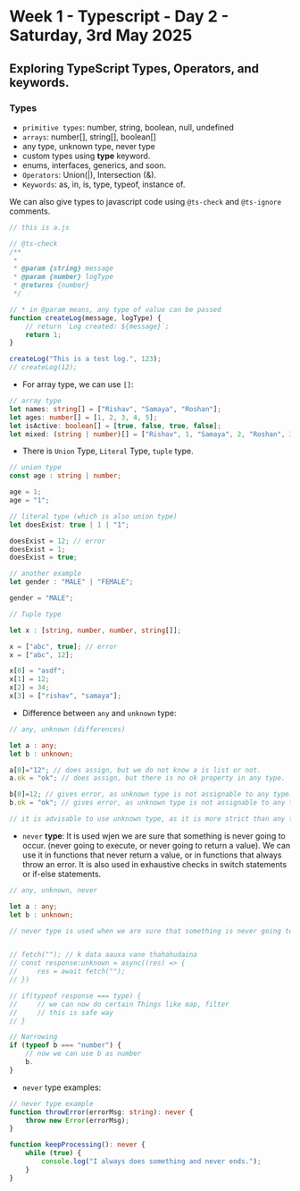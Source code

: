 # Week 1 - Typescript - Day 2 - Saturday, 3rd May 2025 
## Exploring TypeScript Types, Operators, and keywords.
### Types
- ``primitive types``: number, string, boolean, null, undefined
- ``arrays``: number[], string[], boolean[]
- any type, unknown type, never type
- custom types using **type** keyword.
- enums, interfaces, generics, and soon.
- ``Operators``: Union(|), Intersection (&).
- ``Keywords``: as, in, is, type, typeof, instance of.


We can also give types to javascript code using `@ts-check` and `@ts-ignore` comments. 
```javascript
// this is a.js

// @ts-check
/**
 * 
 * @param {string} message 
 * @param {number} logType
 * @returns {number}
 */

// * in @param means, any type of value can be passed
function createLog(message, logType) {
    // return `Log created: ${message}`;
    return 1;
}

createLog("This is a test log.", 123);
// createLog(12);
```
- For array type, we can use ``[]``:
```typescript
// array type
let names: string[] = ["Rishav", "Samaya", "Roshan"];
let ages: number[] = [1, 2, 3, 4, 5];
let isActive: boolean[] = [true, false, true, false];
let mixed: (string | number)[] = ["Rishav", 1, "Samaya", 2, "Roshan", 3, 4, 5];
```

- There is ``Union`` Type, ``Literal`` Type, ``tuple`` type.
```typescript
// union type
const age : string | number;

age = 1;
age = "1";
```

```typescript
// literal type (which is also union type)
let doesExist: true | 1 | "1";

doesExist = 12; // error
doesExist = 1;
doesExist = true;
```

```typescript
// another example
let gender : "MALE" | "FEMALE";

gender = "MALE";
```

```typescript
// Tuple type

let x : [string, number, number, string[]];

x = ["abc", true]; // error
x = ["abc", 12];

x[0] = "asdf";
x[1] = 12;
x[2] = 34;
x[3] = ["rishav", "samaya"];
```

- Difference between ``any`` and ``unknown`` type:
```typescript
// any, unknown (differences)

let a : any;
let b : unknown;

a[0]="12"; // does assign, but we do not know a is list or not.
a.ok = "ok"; // does assign, but there is no ok property in any type.

b[0]=12; // gives error, as unknown type is not assignable to any type.
b.ok = "ok"; // gives error, as unknown type is not assignable to any type.

// it is advisable to use unknown type, as it is more strict than any type.

```
- ``never`` **type**: It is used wjen we are sure that something is never going to occur. (never going to execute, or never going to return a value). We can use it in functions that never return a value, or in functions that always throw an error. It is also used in exhaustive checks in switch statements or if-else statements.
```typescript
// any, unknown, never

let a : any;
let b : unknown;

// never type is used when we are sure that something is never going to occur.


// fetch(""); // k data aauxa vane thahahudaina
// const response:unknown = async((res) => {
//     res = await fetch("");
// })

// if(typeof response === type) {
//     // we can now do certain Things like map, filter
//     // this is safe way
// }

// Narrowing
if (typeof b === "number") {
    // now we can use b as number
    b.
}
```
- ``never`` type examples:
```typescript
// never type example
function throwError(errorMsg: string): never {
    throw new Error(errorMsg);
}

function keepProcessing(): never {
    while (true) {
        console.log("I always does something and never ends.");
    }
}
```
